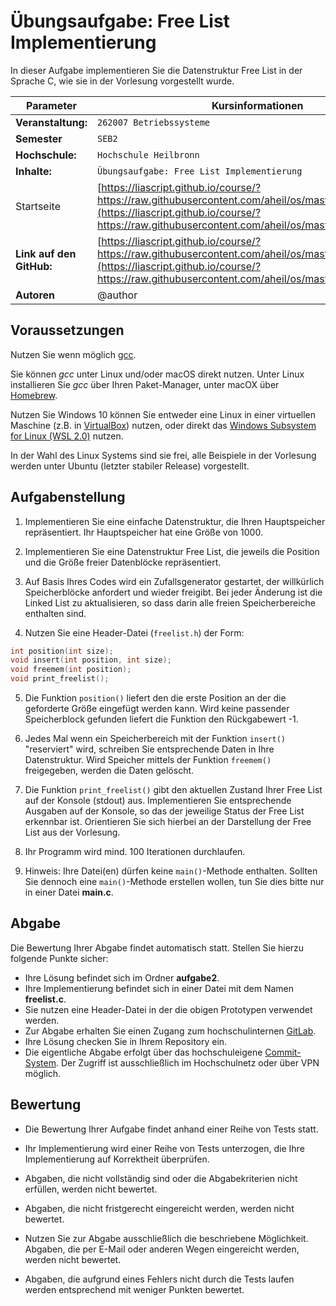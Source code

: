 # Übungsaufgabe: Free List Implementierung

In dieser Aufgabe implementieren Sie die Datenstruktur Free List in der Sprache C, wie sie in der Vorlesung vorgestellt wurde.  

<!-- data-type="none" -->
| Parameter | Kursinformationen |
| --- | --- |
| **Veranstaltung:** | `262007 Betriebssysteme`|
| **Semester** | `SEB2` |
| **Hochschule:** | `Hochschule Heilbronn` |
| **Inhalte:** | `Übungsaufgabe: Free List Implementierung` |
| Startseite | [https://liascript.github.io/course/?https://raw.githubusercontent.com/aheil/os/master/README.md#1](https://liascript.github.io/course/?https://raw.githubusercontent.com/aheil/os/master/README.md#1) | 
| **Link auf den GitHub:** | [https://liascript.github.io/course/?https://raw.githubusercontent.com/aheil/os/master/labs/freelist.md](https://liascript.github.io/course/?https://raw.githubusercontent.com/aheil/os/master/labs/freelist.md) |
| **Autoren** | @author |

## Voraussetzungen

Nutzen Sie wenn möglich [gcc](https://gcc.gnu.org/).

Sie können *gcc* unter Linux und/oder macOS direkt nutzen. Unter Linux installieren Sie *gcc* über Ihren Paket-Manager, unter macOX über [Homebrew](https://brew.sh/).

Nutzen Sie Windows 10 können Sie entweder eine Linux in einer virtuellen Maschine (z.B. in [VirtualBox](https://www.virtualbox.org/)) nutzen, oder direkt das [Windows Subsystem for Linux (WSL 2.0)](https://docs.microsoft.com/en-us/windows/wsl/install-win10) nutzen.

In der Wahl des Linux Systems sind sie frei, alle Beispiele in der Vorlesung werden unter Ubuntu (letzter stabiler Release) vorgestellt. 

## Aufgabenstellung 

1. Implementieren Sie eine einfache Datenstruktur, die Ihren Hauptspeicher repräsentiert. Ihr Hauptspeicher hat eine Größe von 1000. 

2. Implementieren Sie eine Datenstruktur Free List, die jeweils die Position und die Größe freier Datenblöcke repräsentiert. 

3. Auf Basis Ihres Codes  wird ein Zufallsgenerator gestartet, der willkürlich Speicherblöcke anfordert und wieder freigibt. Bei jeder Änderung ist die Linked List zu aktualisieren, so dass darin alle freien Speicherbereiche enthalten sind. 

4. Nutzen Sie eine Header-Datei (`freelist.h`) der Form:

```c
int position(int size);
void insert(int position, int size);
void freemem(int position);
void print_freelist();
```

5.  Die Funktion `position()` liefert den die erste Position an der die geforderte Größe eingefügt werden kann. Wird keine passender Speicherblock gefunden liefert die Funktion den Rückgabewert -1. 

6. Jedes Mal wenn ein Speicherbereich mit der Funktion `insert()` "reserviert" wird, schreiben Sie entsprechende Daten in Ihre Datenstruktur. Wird Speicher mittels der Funktion `freemem()` freigegeben, werden die Daten gelöscht. 

7. Die Funktion `print_freelist()` gibt den aktuellen Zustand Ihrer Free List auf der Konsole (stdout) aus. Implementieren Sie entsprechende Ausgaben auf der Konsole, so das der jeweilige Status der Free List erkennbar ist. Orientieren Sie sich hierbei an der Darstellung der Free List aus der Vorlesung.

8. Ihr Programm wird mind. 100 Iterationen durchlaufen. 

9. Hinweis: Ihre Datei(en) dürfen keine `main()`-Methode enthalten. Sollten Sie dennoch eine `main()`-Methode erstellen wollen, tun Sie dies bitte nur in einer Datei **main.c**.

## Abgabe

Die Bewertung Ihrer Abgabe findet automatisch statt. Stellen Sie hierzu folgende Punkte sicher:

* Ihre Lösung befindet sich im Ordner **aufgabe2**.
* Ihre Implementierung befindet sich in einer Datei mit dem Namen **freelist.c**. 
* Sie nutzen eine Header-Datei in der die obigen Prototypen verwendet werden. 
* Zur Abgabe erhalten Sie einen Zugang zum hochschulinternen [GitLab](https://git.it.hs-heilbronn.de/).
* Ihre Lösung checken Sie in Ihrem Repository ein.
* Die eigentliche Abgabe erfolgt über das hochschuleigene [Commit-System](https://commit.it.hs-heilbronn.de/). Der Zugriff ist ausschließlich im Hochschulnetz oder über VPN möglich. 

## Bewertung

* Die Bewertung Ihrer Aufgabe findet anhand einer Reihe von  Tests statt. 

* Ihr Implementierung wird einer Reihe von Tests unterzogen, die Ihre Implementierung auf Korrektheit überprüfen. 

* Abgaben, die nicht vollständig sind oder die Abgabekriterien nicht erfüllen, werden nicht bewertet. 

* Abgaben, die nicht fristgerecht eingereicht werden, werden nicht bewertet. 

* Nutzen Sie zur Abgabe ausschließlich die beschriebene Möglichkeit. Abgaben, die per E-Mail oder anderen Wegen eingereicht werden, werden nicht bewertet. 

* Abgaben, die aufgrund eines Fehlers nicht durch die Tests laufen werden entsprechend mit weniger Punkten bewertet. 